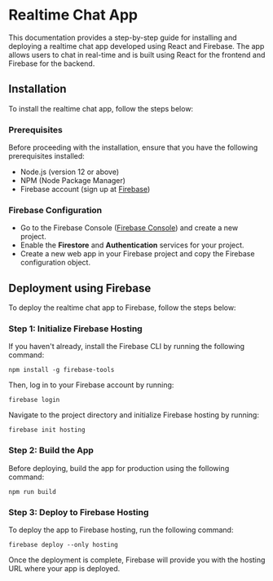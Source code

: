 # Realtime Chat App

This documentation provides a step-by-step guide for installing and deploying a realtime chat app developed using React and Firebase. The app allows users to chat in real-time and is built using React for the frontend and Firebase for the backend.

## Installation

To install the realtime chat app, follow the steps below:

### Prerequisites

Before proceeding with the installation, ensure that you have the following prerequisites installed:

- Node.js (version 12 or above)
- NPM (Node Package Manager)
- Firebase account (sign up at [Firebase](https://firebase.google.com/))


### Firebase Configuration

- Go to the Firebase Console ([Firebase Console](https://console.firebase.google.com/)) and create a new project.
- Enable the **Firestore** and **Authentication** services for your project.
- Create a new web app in your Firebase project and copy the Firebase configuration object.

## Deployment using Firebase

To deploy the realtime chat app to Firebase, follow the steps below:

### Step 1: Initialize Firebase Hosting

If you haven't already, install the Firebase CLI by running the following command:

`npm install -g firebase-tools`

Then, log in to your Firebase account by running:

`firebase login`

Navigate to the project directory and initialize Firebase hosting by running:

`firebase init hosting`

### Step 2: Build the App

Before deploying, build the app for production using the following command:

`npm run build`

### Step 3: Deploy to Firebase Hosting

To deploy the app to Firebase hosting, run the following command:

`firebase deploy --only hosting`

Once the deployment is complete, Firebase will provide you with the hosting URL where your app is deployed.



